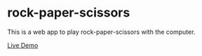 # rock-paper-scissors

This is a web app to play rock-paper-scissors with the computer.

[Live Demo](https://se0ngbin.github.io/rock-paper-scissors/)
